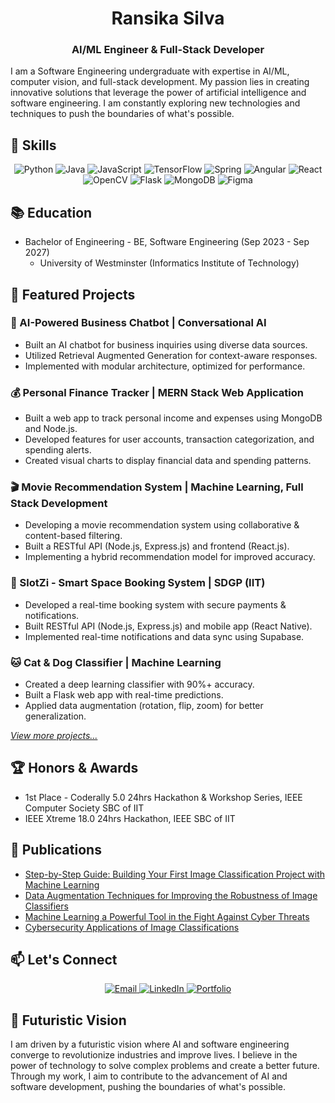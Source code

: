 <h1 align="center">Ransika Silva</h1>
<h3 align="center">AI/ML Engineer & Full-Stack Developer</h3>

I am a Software Engineering undergraduate with expertise in AI/ML, computer vision, and full-stack development. My passion lies in creating innovative solutions that leverage the power of artificial intelligence and software engineering. I am constantly exploring new technologies and techniques to push the boundaries of what's possible.

## 🚀 Skills

<p align="center">
  <img src="https://img.shields.io/badge/Python-3776AB?style=for-the-badge&logo=python&logoColor=white" alt="Python" />
  <img src="https://img.shields.io/badge/Java-ED8B00?style=for-the-badge&logo=java&logoColor=white" alt="Java" />
  <img src="https://img.shields.io/badge/JavaScript-F7DF1E?style=for-the-badge&logo=javascript&logoColor=black" alt="JavaScript" />
  <img src="https://img.shields.io/badge/TensorFlow-FF6F00?style=for-the-badge&logo=tensorflow&logoColor=white" alt="TensorFlow" />
  <img src="https://img.shields.io/badge/Spring-6DB33F?style=for-the-badge&logo=spring&logoColor=white" alt="Spring" />
  <img src="https://img.shields.io/badge/Angular-DD0031?style=for-the-badge&logo=angular&logoColor=white" alt="Angular" />
  <img src="https://img.shields.io/badge/React-61DAFB?style=for-the-badge&logo=react&logoColor=black" alt="React" />
  <img src="https://img.shields.io/badge/OpenCV-27338e?style=for-the-badge&logo=OpenCV&logoColor=white" alt="OpenCV" />
  <img src="https://img.shields.io/badge/Flask-000000?style=for-the-badge&logo=flask&logoColor=white" alt="Flask" />
  <img src="https://img.shields.io/badge/MongoDB-4EA94B?style=for-the-badge&logo=mongodb&logoColor=white" alt="MongoDB" />
  <img src="https://img.shields.io/badge/Figma-F24E1E?style=for-the-badge&logo=figma&logoColor=white" alt="Figma" />
</p>

## 📚 Education

- Bachelor of Engineering - BE, Software Engineering (Sep 2023 - Sep 2027)
  - University of Westminster (Informatics Institute of Technology)

## 🌟 Featured Projects

### 🤖 AI-Powered Business Chatbot | Conversational AI
- Built an AI chatbot for business inquiries using diverse data sources.
- Utilized Retrieval Augmented Generation for context-aware responses.
- Implemented with modular architecture, optimized for performance.

### 💰 Personal Finance Tracker | MERN Stack Web Application
- Built a web app to track personal income and expenses using MongoDB and Node.js.
- Developed features for user accounts, transaction categorization, and spending alerts.
- Created visual charts to display financial data and spending patterns.

### 🎬 Movie Recommendation System | Machine Learning, Full Stack Development
- Developing a movie recommendation system using collaborative & content-based filtering.
- Built a RESTful API (Node.js, Express.js) and frontend (React.js).
- Implementing a hybrid recommendation model for improved accuracy.

### 🎰 SlotZi - Smart Space Booking System | SDGP (IIT)
- Developed a real-time booking system with secure payments & notifications.
- Built RESTful API (Node.js, Express.js) and mobile app (React Native).
- Implemented real-time notifications and data sync using Supabase.

### 🐱 Cat & Dog Classifier | Machine Learning
- Created a deep learning classifier with 90%+ accuracy.
- Built a Flask web app with real-time predictions.
- Applied data augmentation (rotation, flip, zoom) for better generalization.

*[View more projects...](https://ransikasilva.github.io/my-portfolio/)*

## 🏆 Honors & Awards

- 1st Place - Coderally 5.0 24hrs Hackathon & Workshop Series, IEEE Computer Society SBC of IIT
- IEEE Xtreme 18.0 24hrs Hackathon, IEEE SBC of IIT

## 📝 Publications

- [Step-by-Step Guide: Building Your First Image Classification Project with Machine Learning](https://dev.to/ransikasilva/step-by-step-guide-building-your-first-image-classification-project-with-machine-learning)
- [Data Augmentation Techniques for Improving the Robustness of Image Classifiers](https://dev.to/ransikasilva/data-augmentation-techniques-for-improving-the-robustness-of-image-classifiers)
- [Machine Learning a Powerful Tool in the Fight Against Cyber Threats](https://dev.to/ransikasilva/machine-learning-a-powerful-tool-in-the-fight-against-cyber-threats)
- [Cybersecurity Applications of Image Classifications]([https://dev.to/ransikasilva/cybersecurity-applications-of-image-classifications](https://dev.to/ransika_silva_03/cybersecurity-applications-of-image-classification-4eid))

## 📫 Let's Connect

<p align="center">
  <a href="mailto:ransikasilva03.22@gmail.com">
    <img src="https://img.shields.io/badge/Email-D14836?style=for-the-badge&logo=gmail&logoColor=white" alt="Email" />
  </a>
  <a href="https://www.linkedin.com/in/ransikasilva">
    <img src="https://img.shields.io/badge/LinkedIn-0077B5?style=for-the-badge&logo=linkedin&logoColor=white" alt="LinkedIn" />
  </a>
  <a href="https://ransikasilva.github.io/my-portfolio/">
    <img src="https://img.shields.io/badge/Portfolio-FF7139?style=for-the-badge&logo=firefox&logoColor=white" alt="Portfolio" />
  </a>
</p>

## 🔮 Futuristic Vision

I am driven by a futuristic vision where AI and software engineering converge to revolutionize industries and improve lives. I believe in the power of technology to solve complex problems and create a better future. Through my work, I aim to contribute to the advancement of AI and software development, pushing the boundaries of what's possible.
